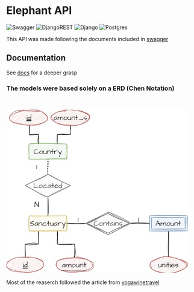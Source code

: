 # Elephant API

![Swagger](https://img.shields.io/badge/-Swagger-%23Clojure?style=for-the-badge&logo=swagger&logoColor=white)
![DjangoREST](https://img.shields.io/badge/DJANGO-REST-ff1709?style=for-the-badge&logo=django&logoColor=white&color=ff1709&labelColor=gray)
![Django](https://img.shields.io/badge/django-%23092E20.svg?style=for-the-badge&logo=django&logoColor=white)
![Postgres](https://img.shields.io/badge/postgres-%23316192.svg?style=for-the-badge&logo=postgresql&logoColor=white)

This API was made following the documents included in [swagger](https://swagger.io/)

## Documentation

See [docs](https://github.com/rafaelngoncalves5/elephant-api/tree/master/docs) for a deeper grasp

### The models were based solely on a ERD (Chen Notation)

<br/>

![ERD](https://github.com/rafaelngoncalves5/elephant-api/blob/master/docs/ERD.jpg)

Most of the reaserch followed the article from [yogawinetravel](https://www.yogawinetravel.com/wanderlust-wednesday-elephant-sanctuaries-orphanages-and-parks-around-the-world/)